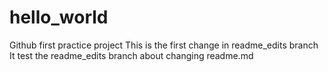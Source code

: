 # hello_world
Github first practice project
This is the first change in readme_edits branch
It test the readme_edits branch about changing readme.md

